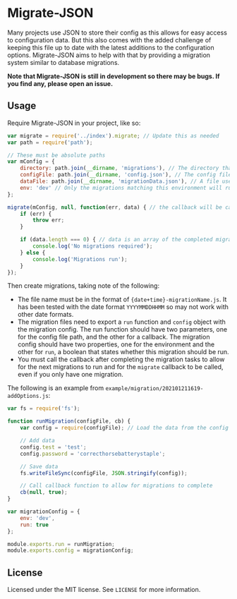 # Migrate-JSON

Many projects use JSON to store their config as this allows for easy access to configuration data. But this also comes with the added challenge of keeping this file up to date with the latest additions to the configuration options. Migrate-JSON aims to help with that by providing a migration system similar to database migrations.

**Note that Migrate-JSON is still in development so there may be bugs. If you find any, please open an issue.**

## Usage

Require Migrate-JSON in your project, like so:

```js
var migrate = require('../index').migrate; // Update this as needed
var path = require('path');

// These must be absolute paths
var mConfig = {
	directory: path.join(__dirname, 'migrations'), // The directory that your migrations are in
	configFile: path.join(__dirname, 'config.json'), // The config file that should be updated
	dataFile: path.join(__dirname, 'migrationData.json'), // A file used by Migrate-JSON to store migration data (will be created automatically if it doesn't exist)
	env: 'dev' // Only the migrations matching this environment will run
};

migrate(mConfig, null, function(err, data) { // the callback will be called when all required migrations are complete
	if (err) {
		throw err;
	}

	if (data.length === 0) { // data is an array of the completed migrations
		console.log('No migrations required');
	} else {
		console.log('Migrations run');
	}
});
```

Then create migrations, taking note of the following:

- The file name must be in the format of `{date+time}-migrationName.js`. It has been tested with the date format `YYYYMMDDHHMM` so may not work with other date formats.
- The migration files need to export a `run` function and `config` object with the migration config. The run function should have two parameters, one for the config file path, and the other for a callback. The migration config should have two properties, one for the environment and the other for `run`, a boolean that states whether this migration should be run.
- You must call the callback after completing the migration tasks to allow for the next migrations to run and for the `migrate` callback to be called, even if you only have one migration.

The following is an example from `example/migration/202101211619-addOptions.js`:

```js
var fs = require('fs');

function runMigration(configFile, cb) {
	var config = require(configFile); // Load the data from the config file

	// Add data
	config.test = 'test';
	config.password = 'correcthorsebatterystaple';

	// Save data
	fs.writeFileSync(configFile, JSON.stringify(config));

	// Call callback function to allow for migrations to complete
	cb(null, true);
}

var migrationConfig = {
	env: 'dev',
	run: true
};

module.exports.run = runMigration;
module.exports.config = migrationConfig;
```

## License

Licensed under the MIT license. See `LICENSE` for more information.